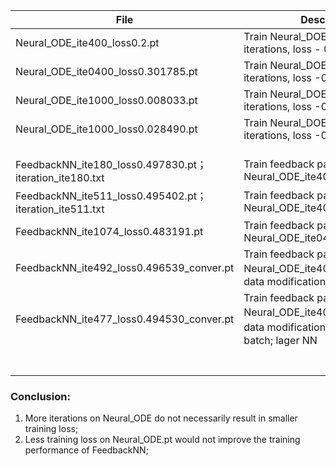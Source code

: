 | File                                                    | Description                                                  |                                                              |
| ------------------------------------------------------- | ------------------------------------------------------------ | ------------------------------------------------------------ |
| Neural_ODE_ite400_loss0.2.pt                            | Train Neural_DOE with 400 iterations, loss - 0.2             |                                                              |
| Neural_ODE_ite0400_loss0.301785.pt                      | Train Neural_DOE with 400 iterations, loss -0.301785         |                                                              |
| Neural_ODE_ite1000_loss0.008033.pt                      | Train Neural_DOE with 1000 iterations, loss -0.008033        |                                                              |
| Neural_ODE_ite1000_loss0.028490.pt                      | Train Neural_DOE with 1000 iterations, loss -0.028490        |                                                              |
|                                                         |                                                              |                                                              |
|                                                         |                                                              |                                                              |
|                                                         |                                                              |                                                              |
| FeedbackNN_ite180_loss0.497830.pt；iteration_ite180.txt | Train feedback part with Neural_ODE_ite400_loss0.2           | ![d_FeedbackNN0902](D:\Code_workspace\GeneralNN\spiral_test\pythonProject1\png\d_FeedbackNN0902.png) |
| FeedbackNN_ite511_loss0.495402.pt；iteration_ite511.txt | Train feedback part with Neural_ODE_ite400_loss0.2           | ![d_FeedbackNN0903_01](D:\Code_workspace\GeneralNN\spiral_test\pythonProject1\png\d_FeedbackNN0903_01.png) |
| FeedbackNN_ite1074_loss0.483191.pt                      | Train feedback part with Neural_ODE_ite0400_loss0.301785     | ![d_FeedbackNN0903_03_400_0.3](D:\Code_workspace\GeneralNN\spiral_test\pythonProject1\png\d_FeedbackNN0903_03_400_0.3.png) |
| FeedbackNN_ite492_loss0.496539_conver.pt                | Train feedback part with Neural_ODE_ite400_loss0.2； with data modification 0.2 | ![d_FeedbackNN0903_02_exp](D:\Code_workspace\GeneralNN\spiral_test\pythonProject1\png\d_FeedbackNN0903_02_exp.png) |
| FeedbackNN_ite477_loss0.494530_conver.pt                | Train feedback part with Neural_ODE_ite400_loss0.2； with data modification 0.5；no mini-batch; lager NN | ![d_FeedbackNN0903_exp](D:\Code_workspace\GeneralNN\spiral_test\pythonProject1\final_png\d_FeedbackNN0903_exp.png) |
|                                                         |                                                              |                                                              |
|                                                         |                                                              |                                                              |
|                                                         |                                                              |                                                              |
|                                                         |                                                              |                                                              |
|                                                         |                                                              |                                                              |
|                                                         |                                                              |                                                              |
|                                                         |                                                              |                                                              |



### Conclusion: 

1. More iterations  on Neural_ODE do not necessarily result in smaller training loss;
2. Less training loss on Neural_ODE.pt would not improve the training performance of FeedbackNN;